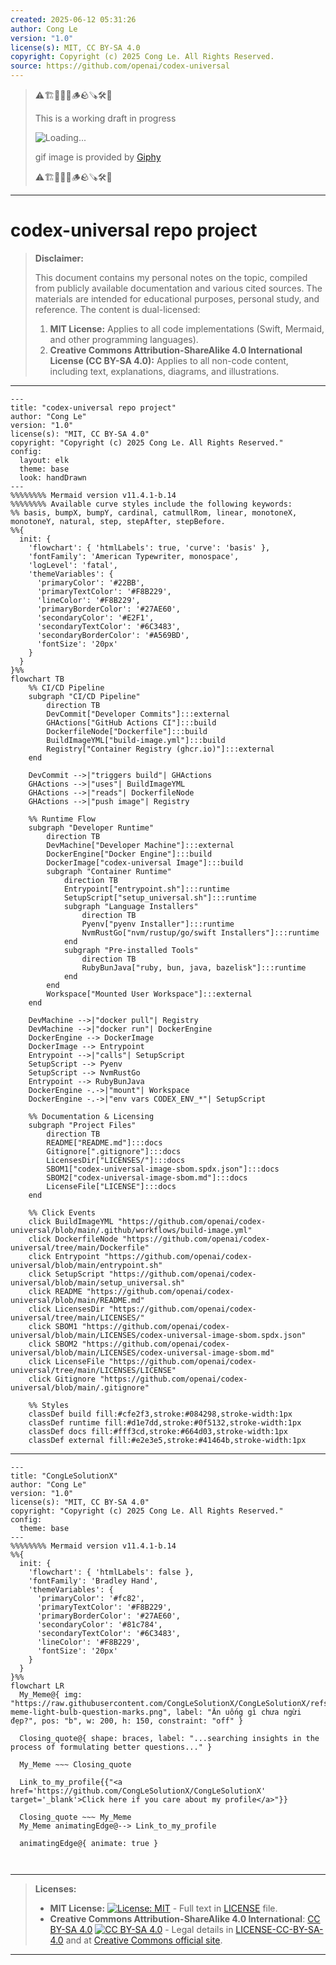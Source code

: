 ```yaml
---
created: 2025-06-12 05:31:26
author: Cong Le
version: "1.0"
license(s): MIT, CC BY-SA 4.0
copyright: Copyright (c) 2025 Cong Le. All Rights Reserved.
source: https://github.com/openai/codex-universal
---
```



> ⚠️🏗️🚧🦺🧱🪵🪨🪚🛠️👷
> 
> This is a working draft in progress
> 
> ![Loading...](https://media3.giphy.com/media/v1.Y2lkPTc5MGI3NjExdjl6azRqdXBmYWd0b3J3cXhxZXMyejJuMDRkNzEyNmwzNDczbzB4YiZlcD12MV9pbnRlcm5hbF9naWZfYnlfaWQmY3Q9Zw/SScCqDzSf40UpqmZTO/giphy.gif)
>
> gif image is provided by [Giphy](https://giphy.com)
> 
> ⚠️🏗️🚧🦺🧱🪵🪨🪚🛠️👷


----


# codex-universal repo project
> **Disclaimer:**
>
> This document contains my personal notes on the topic,
> compiled from publicly available documentation and various cited sources.
> The materials are intended for educational purposes, personal study, and reference.
> The content is dual-licensed:
> 1. **MIT License:** Applies to all code implementations (Swift, Mermaid, and other programming languages).
> 2. **Creative Commons Attribution-ShareAlike 4.0 International License (CC BY-SA 4.0):** Applies to all non-code content, including text, explanations, diagrams, and illustrations.
---


```mermaid
---
title: "codex-universal repo project"
author: "Cong Le"
version: "1.0"
license(s): "MIT, CC BY-SA 4.0"
copyright: "Copyright (c) 2025 Cong Le. All Rights Reserved."
config:
  layout: elk
  theme: base
  look: handDrawn
---
%%%%%%%% Mermaid version v11.4.1-b.14
%%%%%%%% Available curve styles include the following keywords:
%% basis, bumpX, bumpY, cardinal, catmullRom, linear, monotoneX, monotoneY, natural, step, stepAfter, stepBefore.
%%{
  init: {
    'flowchart': { 'htmlLabels': true, 'curve': 'basis' },
    'fontFamily': 'American Typewriter, monospace',
    'logLevel': 'fatal',
    'themeVariables': {
      'primaryColor': '#22BB',
      'primaryTextColor': '#F8B229',
      'lineColor': '#F8B229',
      'primaryBorderColor': '#27AE60',
      'secondaryColor': '#E2F1',
      'secondaryTextColor': '#6C3483',
      'secondaryBorderColor': '#A569BD',
      'fontSize': '20px'
    }
  }
}%%
flowchart TB
    %% CI/CD Pipeline
    subgraph "CI/CD Pipeline"  
        direction TB
        DevCommit["Developer Commits"]:::external
        GHActions["GitHub Actions CI"]:::build
        DockerfileNode["Dockerfile"]:::build
        BuildImageYML["build-image.yml"]:::build
        Registry["Container Registry (ghcr.io)"]:::external
    end

    DevCommit -->|"triggers build"| GHActions
    GHActions -->|"uses"| BuildImageYML
    GHActions -->|"reads"| DockerfileNode
    GHActions -->|"push image"| Registry

    %% Runtime Flow
    subgraph "Developer Runtime"  
        direction TB
        DevMachine["Developer Machine"]:::external
        DockerEngine["Docker Engine"]:::build
        DockerImage["codex-universal Image"]:::build
        subgraph "Container Runtime"  
            direction TB
            Entrypoint["entrypoint.sh"]:::runtime
            SetupScript["setup_universal.sh"]:::runtime
            subgraph "Language Installers"  
                direction TB
                Pyenv["pyenv Installer"]:::runtime
                NvmRustGo["nvm/rustup/go/swift Installers"]:::runtime
            end
            subgraph "Pre-installed Tools"  
                direction TB
                RubyBunJava["ruby, bun, java, bazelisk"]:::runtime
            end
        end
        Workspace["Mounted User Workspace"]:::external
    end

    DevMachine -->|"docker pull"| Registry
    DevMachine -->|"docker run"| DockerEngine
    DockerEngine --> DockerImage
    DockerImage --> Entrypoint
    Entrypoint -->|"calls"| SetupScript
    SetupScript --> Pyenv
    SetupScript --> NvmRustGo
    Entrypoint --> RubyBunJava
    DockerEngine -.->|"mount"| Workspace
    DockerEngine -.->|"env vars CODEX_ENV_*"| SetupScript

    %% Documentation & Licensing
    subgraph "Project Files"  
        direction TB
        README["README.md"]:::docs
        Gitignore[".gitignore"]:::docs
        LicensesDir["LICENSES/"]:::docs
        SBOM1["codex-universal-image-sbom.spdx.json"]:::docs
        SBOM2["codex-universal-image-sbom.md"]:::docs
        LicenseFile["LICENSE"]:::docs
    end

    %% Click Events
    click BuildImageYML "https://github.com/openai/codex-universal/blob/main/.github/workflows/build-image.yml"
    click DockerfileNode "https://github.com/openai/codex-universal/tree/main/Dockerfile"
    click Entrypoint "https://github.com/openai/codex-universal/blob/main/entrypoint.sh"
    click SetupScript "https://github.com/openai/codex-universal/blob/main/setup_universal.sh"
    click README "https://github.com/openai/codex-universal/blob/main/README.md"
    click LicensesDir "https://github.com/openai/codex-universal/tree/main/LICENSES/"
    click SBOM1 "https://github.com/openai/codex-universal/blob/main/LICENSES/codex-universal-image-sbom.spdx.json"
    click SBOM2 "https://github.com/openai/codex-universal/blob/main/LICENSES/codex-universal-image-sbom.md"
    click LicenseFile "https://github.com/openai/codex-universal/tree/main/LICENSES/LICENSE"
    click Gitignore "https://github.com/openai/codex-universal/blob/main/.gitignore"

    %% Styles
    classDef build fill:#cfe2f3,stroke:#084298,stroke-width:1px
    classDef runtime fill:#d1e7dd,stroke:#0f5132,stroke-width:1px
    classDef docs fill:#fff3cd,stroke:#664d03,stroke-width:1px
    classDef external fill:#e2e3e5,stroke:#41464b,stroke-width:1px
```


---

<!-- 
```mermaid
%% Current Mermaid version
info
```  -->


```mermaid
---
title: "CongLeSolutionX"
author: "Cong Le"
version: "1.0"
license(s): "MIT, CC BY-SA 4.0"
copyright: "Copyright (c) 2025 Cong Le. All Rights Reserved."
config:
  theme: base
---
%%%%%%%% Mermaid version v11.4.1-b.14
%%{
  init: {
    'flowchart': { 'htmlLabels': false },
    'fontFamily': 'Bradley Hand',
    'themeVariables': {
      'primaryColor': '#fc82',
      'primaryTextColor': '#F8B229',
      'primaryBorderColor': '#27AE60',
      'secondaryColor': '#81c784',
      'secondaryTextColor': '#6C3483',
      'lineColor': '#F8B229',
      'fontSize': '20px'
    }
  }
}%%
flowchart LR
  My_Meme@{ img: "https://raw.githubusercontent.com/CongLeSolutionX/CongLeSolutionX/refs/heads/main/assets/images/My-meme-light-bulb-question-marks.png", label: "Ăn uống gì chưa ngừi đẹp?", pos: "b", w: 200, h: 150, constraint: "off" }

  Closing_quote@{ shape: braces, label: "...searching insights in the process of formulating better questions..." }
    
  My_Meme ~~~ Closing_quote
    
  Link_to_my_profile{{"<a href='https://github.com/CongLeSolutionX/CongLeSolutionX' target='_blank'>Click here if you care about my profile</a>"}}

  Closing_quote ~~~ My_Meme
  My_Meme animatingEdge@--> Link_to_my_profile
  
  animatingEdge@{ animate: true }



```

---
>**Licenses:**
>
>- **MIT License:**  [![License: MIT](https://img.shields.io/badge/License-MIT-yellow.svg)](LICENSE) - Full text in [LICENSE](LICENSE) file.
>- **Creative Commons Attribution-ShareAlike 4.0 International**: [CC BY-SA 4.0](https://creativecommons.org/licenses/by-sa/4.0/) [![CC BY-SA 4.0](https://licensebuttons.net/l/by-sa/4.0/88x31.png)](https://creativecommons.org/licenses/by-sa/4.0/) - Legal details in [LICENSE-CC-BY-SA-4.0](THE_PAST/LICENSE-CC-BY-SA-4.0) and at [Creative Commons official site](https://creativecommons.org/licenses/by-sa/4.0/).
>
---
